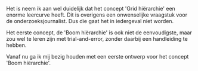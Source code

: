 
Het is neem ik aan wel duidelijk dat het concept 'Grid hiërarchie' een enorme leercurve heeft. Dit is overigens een onwenselijke vraagstuk voor de onderzoeksjournalist. Dus die gaat het in iedergeval niet worden.

Het eerste concept, de 'Boom hiërarchie' is ook niet de eenvoudigste, maar zou wel te leren zijn met trial-and-error, zonder daarbij een handleiding te hebben.

Vanaf nu ga ik mij bezig houden met een eerste ontwerp voor het concept 'Boom hiërarchie'.

